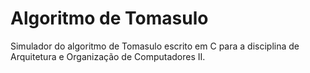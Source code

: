 # Algoritmo de Tomasulo
Simulador do algoritmo de Tomasulo escrito em C para a disciplina de Arquitetura e Organização de Computadores II.
